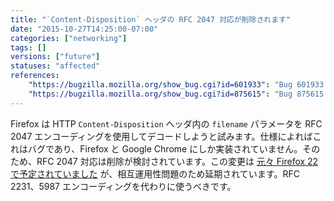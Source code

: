 ```yaml
---
title: "`Content-Disposition` ヘッダの RFC 2047 対応が削除されます"
date: "2015-10-27T14:25:00-07:00"
categories: ["networking"]
tags: []
versions: ["future"]
statuses: "affected"
references:
    "https://bugzilla.mozilla.org/show_bug.cgi?id=601933": "Bug 601933 - remove RFC 2047 encoding support for HTTP header field parameters"
    "https://bugzilla.mozilla.org/show_bug.cgi?id=875615": "Bug 875615 - Revert to decoding RFC 2047-encoding until we have telemetry on usage"
---
```

Firefox は HTTP `Content-Disposition` ヘッダ内の `filename` パラメータを RFC 2047 エンコーディングを使用してデコードしようと試みます。仕様によればこれはバグであり、Firefox と Google Chrome にしか実装されていません。そのため、RFC 2047 対応は削除が検討されています。この変更は [元々 Firefox 22 で予定されていました](https://www.fxsitecompat.com/en-US/docs/2013/rfc-2047-encoding-support-for-http-header-field-parameters-has-been-removed/) が、相互運用性問題のため延期されています。RFC 2231、5987 エンコーディングを代わりに使うべきです。
